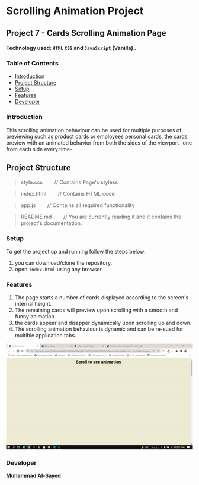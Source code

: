 # Scrolling Animation Project

## Project 7 - Cards Scrolling Animation Page 

#### Technology used:  `HTML` `CSS` and `JavaScript` (Vanilla) .

### Table of Contents

* [Introduction](#introduction)
* [Project Structure](#ProjectStructure)
* [Setup](#Setup)
* [Features](#features)
* [Developer](#Developer)

### Introduction

This scrolling animation behaviour can be used for multiple purposes of previewing such as product cards or employees personal cards. the cards preview with an animated behavior from both the sides of the viewport -one from each side every time-.

## Project Structure

> style.css   &nbsp;&nbsp;&nbsp;&nbsp;&nbsp;&nbsp; // Contains Page's styless

> index.html    &nbsp;&nbsp;&nbsp;&nbsp;&nbsp;&nbsp; // Contains HTML code

> app.js    &nbsp;&nbsp;&nbsp;&nbsp;&nbsp;&nbsp; // Contains all required functionality

> README.md     &nbsp;&nbsp;&nbsp;&nbsp;&nbsp;&nbsp; // You are currently reading it and it contains the project's documentation.

### Setup

To get the project up and running follow the steps below:

1. you can download/clone the repository.
2. open `index.html` using any browser.

### Features

1. The page starts a number of cards displayed according to the screen's internal height.
1. The remaining cards will preview upon scrolling with a smooth and funny animation.
2. the cards appear and disapper dynamically upon scrolling up and down.
3. The scrolling animation behaviour is dynamic and can be re-sued for multible application tabs.

![This is an image](/assets/ezgif.com-gif-maker%20(1).gif)


### Developer

**[Muhammad Al-Sayed](https://github.com/MuhammadAl-Sayedd)**
